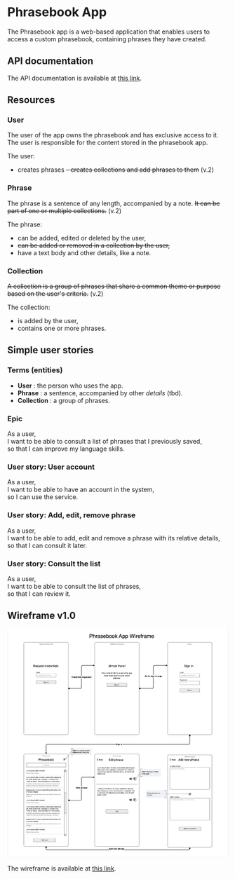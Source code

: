# Phrasebook App

The Phrasebook app is a web-based application that enables users to access a custom phrasebook, containing phrases they have created.


## API documentation

The API documentation is available at [this link](https://graziastracquadanio.github.io/phrasebook/openapi/dist/).

## Resources

### User

The user of the app owns the phrasebook and has exclusive access to it. The user is responsible for the content stored in the phrasebook app.

The user:

- creates phrases
~~- creates collections and add phrases to them~~ (v.2)

### Phrase

The phrase is a sentence of any length, accompanied by a note. ~~It can be part of one or multiple collections.~~ (v.2)

The phrase:

- can be added, edited or deleted by the user,
- ~~can be added or removed in a collection by the user,~~
- have a text body and other details, like a note.

### Collection

~~A collection is a group of phrases that share a common theme or purpose based on the user's criteria.~~ (v.2)

The collection:

- is added by the user,
- contains one or more phrases.



## Simple user stories

### Terms (entities)

- **User** : the person who uses the app.
- **Phrase** : a sentence, accompanied by other *details* (tbd).
- **Collection** : a group of phrases.


### Epic

As a user,  
I want to be able to consult a list of phrases that I previously saved,  
so that I can improve my language skills.


### User story: User account

As a user,  
I want to be able to have an account in the system,  
so I can use the service.


### User story: Add, edit, remove phrase

As a user,  
I want to be able to add, edit and remove a phrase with its relative details,  
so that I can consult it later.


### User story: Consult the list

As a user,  
I want to be able to consult the list of phrases,  
so that I can review it.



## Wireframe v1.0

[![](docs/images/wireframe.png "App wireframe")](https://app.moqups.com/YkcYUsHk3mhA7adK89hhK4qbxHpu5Tor/view/page/a880590a1?ui=0)

The wireframe is available at [this link](https://app.moqups.com/YkcYUsHk3mhA7adK89hhK4qbxHpu5Tor/view/page/a880590a1?ui=0).